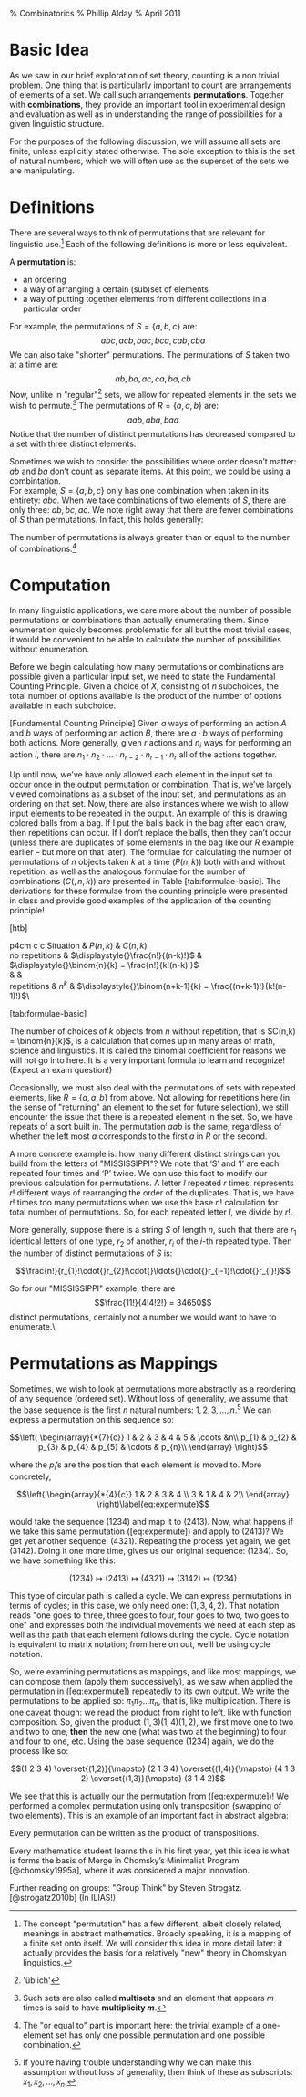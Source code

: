 % Combinatorics
% Phillip Alday
% April 2011

# Basic Idea

As we saw in our brief exploration of set theory, counting is a non
trivial problem. One thing that is particularly important to count are
arrangements of elements of a set. We call such arrangements
**permutations**. Together with **combinations**, they
provide an important tool in experimental design and evaluation as well
as in understanding the range of possibilities for a given linguistic
structure.

For the purposes of the following discussion, we will assume all sets
are finite, unless explicitly stated otherwise. The sole exception to
this is the set of natural numbers, which we will often use as the
superset of the sets we are manipulating.

# Definitions

There are several ways to think of permutations that are relevant for
linguistic use.[^1] Each of the following definitions is more or less
equivalent.

A **permutation** is:
* an ordering
* a way of arranging a certain (sub)set of elements
* a way of putting together elements from different collections in a particular
order

For example, the permutations of $S = \{a,b,c\}$ are:
$$abc, acb, bac, bca, cab, cba$$ We can also take "shorter"
permutations. The permutations of $S$ taken two at a time are:
$$ab, ba, ac, ca, ba, cb$$ Now, unlike in "regular"[^2] sets, we allow
for repeated elements in the sets we wish to permute.[^3] The
permutations of $R = \{a,a,b\}$ are: $$aab, aba, baa$$ Notice that the
number of distinct permutations has decreased compared to a set with
three distinct elements.

Sometimes we wish to consider the possibilities where order doesn’t
matter: $ab$ and $ba$ don’t count as separate items. At this point, we
could be using a combintation.\
 For example, $S = \{a,b,c\}$ only has one combination when taken in its
entirety: $abc$. When we take combinations of two elements of $S$, there
are only three: $ab, bc, ac$. We note right away that there are fewer
combinations of $S$ than permutations. In fact, this holds generally:

The number of permutations is always greater than or equal to the number
of combinations.[^4]

Computation
===========

In many linguistic applications, we care more about the number of
possible permutations or combinations than actually enumerating them.
Since enumeration quickly becomes problematic for all but the most
trivial cases, it would be convenient to be able to calculate the number
of possibilities without enumeration.

Before we begin calculating how many permutations or combinations are
possible given a particular input set, we need to state the Fundamental
Counting Principle. Given a choice of $X$, consisting of $n$ subchoices,
the total number of options available is the product of the number of
options available in each subchoice.

[Fundamental Counting Principle] Given $a$ ways of performing an action
$A$ and $b$ ways of performing an action $B$, there are $a\cdot{}b$ ways
of performing both actions. More generally, given $r$ actions and
$n_{i}$ ways for performing an action $i$, there are
$n_{1}\cdot{}n_{2}\cdot{}\ldots{}\cdot{}n_{r-2}\cdot{}n_{r-1}\cdot{}n_{r}$
all of the actions together.

Up until now, we’ve have only allowed each element in the input set to
occur once in the output permutation or combination. That is, we’ve
largely viewed combinations as a subset of the input set, and
permutations as an ordering on that set. Now, there are also instances
where we wish to allow input elements to be repeated in the output. An
example of this is drawing colored balls from a bag. If I put the balls
back in the bag after each draw, then repetitions can occur. If I don’t
replace the balls, then they can’t occur (unless there are duplicates of
some elements in the bag like our $R$ example earlier – but more on that
later). The formulae for calculating the number of permutations of $n$
objects taken $k$ at a time ($P(n,k)$) both with and without repetition,
as well as the analogous formulae for the number of combinations
($C(,n,k)$) are presented in Table [tab:formulae-basic]. The derivations
for these formulae from the counting principle were presented in class
and provide good examples of the application of the counting principle!

[htb]

<span>p<span>4cm</span> c c</span> Situation & $P(n,k)$ & $C(n,k)$\
no repetitions & $\displaystyle{}\frac{n!}{(n-k)!}$ &
$\displaystyle{}\binom{n}{k} = \frac{n!}{k!(n-k)!}$\
& &\
repetitions & $\displaystyle{}n^{k}$ &
$\displaystyle{}\binom{n+k-1}{k} = \frac{(n+k-1)!}{k!(n-1)!}$\

[tab:formulae-basic]

The number of choices of $k$ objects from $n$ without repetition, that
is $C(n,k) = \binom{n}{k}$, is a calculation that comes up in many areas
of math, science and linguistics. It is called the <span>binomial
coefficient</span> for reasons we will not go into here. It is a very
important formula to learn and recognize! (Expect an exam question!)

Occasionally, we must also deal with the permutations of sets with
repeated elements, like $R = \{a,a,b\}$ from above. Not allowing for
repetitions here (in the sense of "returning" an element to the set for
future selection), we still encounter the issue that there is a repeated
element in the set. So, we have repeats of a sort built in. The
permutation $aab$ is the same, regardless of whether the left most $a$
corresponds to the first $a$ in $R$ or the second.

A more concrete example is: how many different distinct strings can you
build from the letters of "MISSISSIPPI"? We note that <span>‘S’</span>
and <span>‘I’</span> are each repeated four times and <span>‘P’</span>
twice. We can use this fact to modify our previous calculation for
permutations. A letter $l$ repeated $r$ times, represents $r!$ different
ways of rearranging the order of the duplicates. That is, we have $r!$
times too many permutations when we use the base $n!$ calculation for
total number of permutations. So, for each repeated letter $l$, we
divide by $r!$.

More generally, suppose there is a string $S$ of length $n$, such that
there are $r_{1}$ identical letters of one type, $r_{2}$ of another,
$r_{i}$ of the $i$-th repeated type. Then the number of distinct
permutations of $S$ is:

$$\frac{n!}{r_{1}!\cdot{}r_{2}!\cdot{}\ldots{}\cdot{}r_{i-1}!\cdot{}r_{i}!}$$

So for our "MISSISSIPPI" example, there are
$$\frac{11!}{4!4!2!} = 34650$$ distinct permutations, certainly not a
number we would want to have to enumerate.\

Permutations as Mappings
========================

Sometimes, we wish to look at permutations more abstractly as a
reordering of any sequence (ordered set). Without loss of generality, we
assume that the base sequence is the first $n$ natural numbers:
$1,2,3,\ldots,n$.[^5] We can express a permutation on this sequence so:

$$\left(
\begin{array}{*{7}{c}}
1 & 2 & 3 & 4 & 5 & \cdots &n\\
p_{1} & p_{2} & p_{3} & p_{4} & p_{5} & \cdots & p_{n}\\
\end{array}
\right)$$

where the $p_{i}$’s are the position that each element is moved to. More
concretely,

$$\left(
\begin{array}{*{4}{c}}
1 & 2 & 3 & 4 \\
3 & 1 & 4 & 2\\
\end{array}
\right)\label{eq:expermute}$$

would take the sequence $(1 2 3 4)$ and map it to $(2 4 1 3)$. Now, what
happens if we take this same permutation ([eq:expermute]) and apply to
$(2 4 1 3)$? We get yet another sequence: $(4 3 2 1)$. Repeating the
process yet again, we get $(3 1 4 2)$. Doing it one more time, gives us
our original sequence: $(1 2 3 4)$. So, we have something like this:

$$\label{eq:cycle}
(1 2 3 4) \mapsto (2 4 1 3) \mapsto (4 3 2 1) \mapsto (3 1 4 2) \mapsto (1 2 3 4)$$

This type of circular path is called a <span>cycle</span>. We can
express permutations in terms of cycles; in this case, we only need one:
$(1,3,4,2)$. That notation reads "one goes to three, three goes to four,
four goes to two, two goes to one" and expresses both the individual
movements we need at each step as well as the path that each element
follows during the cycle. Cycle notation is equivalent to matrix
notation; from here on out, we’ll be using cycle notation.

So, we’re examining permutations as mappings, and like most mappings, we
can compose them (apply them successively), as we saw when applied the
permutation in ([eq:expermute]) repeatedly to its own output. We write
the permutations to be applied so: $\pi_{1}\pi_{2}\ldots\pi_{n}$, that
is, like multiplication. There is one caveat though: we read the product
from right to left, like with function composition. So, given the
product $(1,3)(1,4)(1,2)$, we first move one to two and two to one,
**then** the new one (what was two at the beginning) to four and four to
one, etc. Using the base sequence $(1 2 3 4)$ again, we do the process
like so:

$$(1 2 3 4) \overset{(1,2)}{\mapsto} (2 1 3 4) \overset{(1,4)}{\mapsto} (4 1 3 2) \overset{(1,3)}{\mapsto} (3 1 4 2)$$

We see that this is actually our the permutation from ([eq:expermute])!
We performed a complex permutation using only transposition (swapping of
two elements). This is an example of an important fact in abstract
algebra:

Every permutation can be written as the product of transpositions.

Every mathematics student learns this in his first year, yet this idea
is what is forms the basis of Merge in Chomsky’s Minimalist Program
[@chomsky1995a], where it was considered a major innovation.

Further reading on groups: "Group Think" by Steven
Strogatz.[@strogatz2010b] (In ILIAS!)

[^1]: The concept "permutation" has a few different, albeit closely
    related, meanings in abstract mathematics. Broadly speaking, it is a
    mapping of a finite set onto itself. We will consider this idea in
    more detail later: it actually provides the basis for a relatively
    "new" theory in Chomskyan linguistics.

[^2]: 'üblich'

[^3]: Such sets are also called **multisets** and an element
    that appears $m$ times is said to have **multiplicity
    $m$**.

[^4]: The "or equal to" part is important here: the trivial example of a
    one-element set has only one possible permutation and one possible
    combination.

[^5]: If you’re having trouble understanding why we can make this
    assumption without loss of generality, then think of these as
    subscripts: $x_{1},x_{2},\ldots,x_{n}$.
